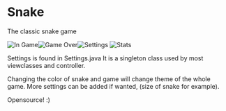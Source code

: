 # Snake
The classic snake game

![In Game](https://github.com/JacobEkedahl/Snake/tree/master/snake/src/main/resources/preview/gamedark.png "In Game")![Game Over](https://github.com/JacobEkedahl/Snake/tree/master/snake/src/main/resources/preview/gameoverdark.png "Game Over")![Settings](https://github.com/JacobEkedahl/Snake/tree/master/snake/src/main/resources/preview/settingsWithcolor.png "Setings")
![Stats](https://github.com/JacobEkedahl/Snake/tree/master/snake/src/main/resources/preview/statistics.PNG "Stats")

Settings is found in Settings.java
It is a singleton class used by most viewclasses and controller.

Changing the color of snake and game will change theme of the whole game. More settings can be added if wanted, (size of snake for example).

Opensource! :)

